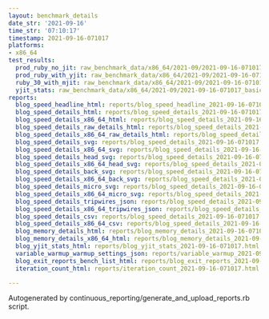 ```yaml
---
layout: benchmark_details
date_str: '2021-09-16'
time_str: '07:10:17'
timestamp: 2021-09-16-071017
platforms:
- x86_64
test_results:
  prod_ruby_no_jit: raw_benchmark_data/x86_64/2021-09/2021-09-16-071017_basic_benchmark_prod_ruby_no_jit.json
  prod_ruby_with_yjit: raw_benchmark_data/x86_64/2021-09/2021-09-16-071017_basic_benchmark_prod_ruby_with_yjit.json
  ruby_30_with_mjit: raw_benchmark_data/x86_64/2021-09/2021-09-16-071017_basic_benchmark_ruby_30_with_mjit.json
  yjit_stats: raw_benchmark_data/x86_64/2021-09/2021-09-16-071017_basic_benchmark_yjit_stats.json
reports:
  blog_speed_headline_html: reports/blog_speed_headline_2021-09-16-071017.html
  blog_speed_details_html: reports/blog_speed_details_2021-09-16-071017.html
  blog_speed_details_x86_64_html: reports/blog_speed_details_2021-09-16-071017.x86_64.html
  blog_speed_details_raw_details_html: reports/blog_speed_details_2021-09-16-071017.raw_details.html
  blog_speed_details_x86_64_raw_details_html: reports/blog_speed_details_2021-09-16-071017.x86_64.raw_details.html
  blog_speed_details_svg: reports/blog_speed_details_2021-09-16-071017.svg
  blog_speed_details_x86_64_svg: reports/blog_speed_details_2021-09-16-071017.x86_64.svg
  blog_speed_details_head_svg: reports/blog_speed_details_2021-09-16-071017.head.svg
  blog_speed_details_x86_64_head_svg: reports/blog_speed_details_2021-09-16-071017.x86_64.head.svg
  blog_speed_details_back_svg: reports/blog_speed_details_2021-09-16-071017.back.svg
  blog_speed_details_x86_64_back_svg: reports/blog_speed_details_2021-09-16-071017.x86_64.back.svg
  blog_speed_details_micro_svg: reports/blog_speed_details_2021-09-16-071017.micro.svg
  blog_speed_details_x86_64_micro_svg: reports/blog_speed_details_2021-09-16-071017.x86_64.micro.svg
  blog_speed_details_tripwires_json: reports/blog_speed_details_2021-09-16-071017.tripwires.json
  blog_speed_details_x86_64_tripwires_json: reports/blog_speed_details_2021-09-16-071017.x86_64.tripwires.json
  blog_speed_details_csv: reports/blog_speed_details_2021-09-16-071017.csv
  blog_speed_details_x86_64_csv: reports/blog_speed_details_2021-09-16-071017.x86_64.csv
  blog_memory_details_html: reports/blog_memory_details_2021-09-16-071017.html
  blog_memory_details_x86_64_html: reports/blog_memory_details_2021-09-16-071017.x86_64.html
  blog_yjit_stats_html: reports/blog_yjit_stats_2021-09-16-071017.html
  variable_warmup_warmup_settings_json: reports/variable_warmup_2021-09-16-071017.warmup_settings.json
  blog_exit_reports_bench_list_html: reports/blog_exit_reports_2021-09-16-071017.bench_list.html
  iteration_count_html: reports/iteration_count_2021-09-16-071017.html

---
```

Autogenerated by continuous_reporting/generate_and_upload_reports.rb script.
